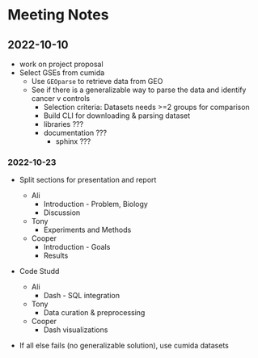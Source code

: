 # Meeting Notes

## 2022-10-10

- work on project proposal
- Select GSEs from cumida
    - Use `GEOparse` to retrieve data from GEO
    - See if there is a generalizable way to parse the data and identify cancer v controls
        - Selection criteria: Datasets needs >=2 groups for comparison
        - Build CLI for downloading & parsing dataset
        - libraries ???
        - documentation ???
            - sphinx ???



### 2022-10-23
- Split sections for presentation and report
  - Ali
    - Introduction - Problem, Biology
    - Discussion
  - Tony
    - Experiments and Methods
  - Cooper
    - Introduction - Goals
    - Results
- Code Studd
  - Ali
    - Dash - SQL integration
  - Tony 
    - Data curation & preprocessing
  - Cooper
    - Dash visualizations


- If all else fails (no generalizable solution), use cumida datasets
